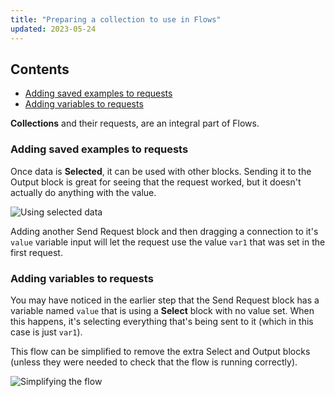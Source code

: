 ```yaml
---
title: "Preparing a collection to use in Flows"
updated: 2023-05-24
---
```


## Contents

* [Adding saved examples to requests](#using-block-output-as-another-blocks-input)
* [Adding variables to requests](#blocks-inside-of-other-blocks)

**Collections** and their requests, are an integral part of Flows. 

### Adding saved examples to requests
Once data is **Selected**, it can be used with other blocks. Sending it to the Output block is great for seeing that the request worked, but it doesn't actually do anything with the value.

![Using selected data](https://assets.postman.com/postman-labs-docs/concepts/using-selected-data.gif)

Adding another Send Request block and then dragging a connection to it's `value` variable input will let the request use the value `var1` that was set in the first request.

### Adding variables to requests

You may have noticed in the earlier step that the Send Request block has a variable named `value` that is using a **Select** block with no value set. When this happens, it's selecting everything that's being sent to it (which in this case is just `var1`).

This flow can be simplified to remove the extra Select and Output blocks (unless they were needed to check that the flow is running correctly).

![Simplifying the flow](https://assets.postman.com/postman-labs-docs/concepts/simplifying-the-flow.gif)
